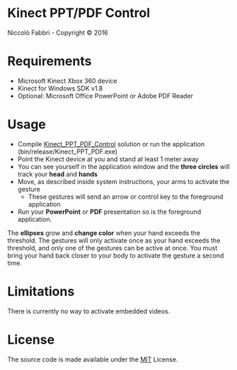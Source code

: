 # Kinect PPT/PDF Control
Niccolò Fabbri - Copyright © 2016

# Requirements
- Microsoft Kinect Xbox 360 device
- Kinect for Windows SDK v1.8
- Optional: Microsoft Office PowerPoint or Adobe PDF Reader

# Usage
- Compile [Kinect_PPT_PDF_Control](https://github.com/fabbrin/KinecTool/blob/master/Kinect_PPT_PDF_Control/Kinect_PPT_PDF_Control.sln) solution or run the application (bin/release/Kinect_PPT_PDF.exe)
- Point the Kinect device at you and stand at least 1 meter away  
- You can see yourself in the application window and the **three circles** will track your **head** and **hands** 
- Move, as described inside system instructions, your arms to activate the gesture
  - These gestures will send an arrow or control key to the foreground application
- Run your **PowerPoint** or **PDF** presentation so is the foreground application.

The **ellipses** grow and **change color** when your hand exceeds the threshold. The gestures will only activate once as your hand exceeds the threshold, and only one of the gestures can be active at once. You must bring your hand back closer to your body to activate the gesture a second time.

# Limitations
There is currently no way to activate embedded videos.

# License
The source code is made available under the [MIT](https://github.com/fabbrin/KinecTool/blob/master/LICENSE) License. 
